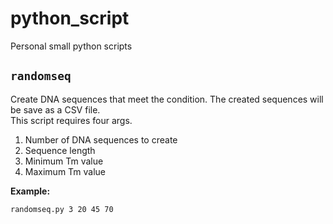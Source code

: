 # python_script
Personal small python scripts

## `randomseq`

Create DNA sequences that meet the condition. The created sequences will be save as a CSV file.  
This script requires four args.  

1. Number of DNA sequences to create
1. Sequence length
1. Minimum Tm value
1. Maximum Tm value

__Example:__
```bash
randomseq.py 3 20 45 70
```
